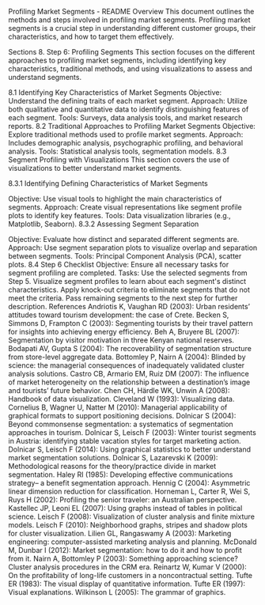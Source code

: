 Profiling Market Segments - README
Overview
This document outlines the methods and steps involved in profiling market segments. Profiling market segments is a crucial step in understanding different customer groups, their characteristics, and how to target them effectively.

Sections
8. Step 6: Profiling Segments
This section focuses on the different approaches to profiling market segments, including identifying key characteristics, traditional methods, and using visualizations to assess and understand segments.

8.1 Identifying Key Characteristics of Market Segments
Objective: Understand the defining traits of each market segment.
Approach: Utilize both qualitative and quantitative data to identify distinguishing features of each segment.
Tools: Surveys, data analysis tools, and market research reports.
8.2 Traditional Approaches to Profiling Market Segments
Objective: Explore traditional methods used to profile market segments.
Approach: Includes demographic analysis, psychographic profiling, and behavioral analysis.
Tools: Statistical analysis tools, segmentation models.
8.3 Segment Profiling with Visualizations
This section covers the use of visualizations to better understand market segments.

8.3.1 Identifying Defining Characteristics of Market Segments

Objective: Use visual tools to highlight the main characteristics of segments.
Approach: Create visual representations like segment profile plots to identify key features.
Tools: Data visualization libraries (e.g., Matplotlib, Seaborn).
8.3.2 Assessing Segment Separation

Objective: Evaluate how distinct and separated different segments are.
Approach: Use segment separation plots to visualize overlap and separation between segments.
Tools: Principal Component Analysis (PCA), scatter plots.
8.4 Step 6 Checklist
Objective: Ensure all necessary tasks for segment profiling are completed.
Tasks:
Use the selected segments from Step 5.
Visualize segment profiles to learn about each segment's distinct characteristics.
Apply knock-out criteria to eliminate segments that do not meet the criteria.
Pass remaining segments to the next step for further description.
References
Andriotis K, Vaughan RD (2003): Urban residents’ attitudes toward tourism development: the case of Crete.
Becken S, Simmons D, Frampton C (2003): Segmenting tourists by their travel pattern for insights into achieving energy efficiency.
Beh A, Bruyere BL (2007): Segmentation by visitor motivation in three Kenyan national reserves.
Bodapati AV, Gupta S (2004): The recoverability of segmentation structure from store-level aggregate data.
Bottomley P, Nairn A (2004): Blinded by science: the managerial consequences of inadequately validated cluster analysis solutions.
Castro CB, Armario EM, Ruiz DM (2007): The influence of market heterogeneity on the relationship between a destination’s image and tourists’ future behavior.
Chen CH, Härdle WK, Unwin A (2008): Handbook of data visualization.
Cleveland W (1993): Visualizing data.
Cornelius B, Wagner U, Natter M (2010): Managerial applicability of graphical formats to support positioning decisions.
Dolnicar S (2004): Beyond commonsense segmentation: a systematics of segmentation approaches in tourism.
Dolnicar S, Leisch F (2003): Winter tourist segments in Austria: identifying stable vacation styles for target marketing action.
Dolnicar S, Leisch F (2014): Using graphical statistics to better understand market segmentation solutions.
Dolnicar S, Lazarevski K (2009): Methodological reasons for the theory/practice divide in market segmentation.
Haley RI (1985): Developing effective communications strategy– a benefit segmentation approach.
Hennig C (2004): Asymmetric linear dimension reduction for classification.
Horneman L, Carter R, Wei S, Ruys H (2002): Profiling the senior traveler: an Australian perspective.
Kastellec JP, Leoni EL (2007): Using graphs instead of tables in political science.
Leisch F (2008): Visualization of cluster analysis and finite mixture models.
Leisch F (2010): Neighborhood graphs, stripes and shadow plots for cluster visualization.
Lilien GL, Rangaswamy A (2003): Marketing engineering: computer-assisted marketing analysis and planning.
McDonald M, Dunbar I (2012): Market segmentation: how to do it and how to profit from it.
Nairn A, Bottomley P (2003): Something approaching science? Cluster analysis procedures in the CRM era.
Reinartz W, Kumar V (2000): On the profitability of long-life customers in a noncontractual setting.
Tufte ER (1983): The visual display of quantitative information.
Tufte ER (1997): Visual explanations.
Wilkinson L (2005): The grammar of graphics.

